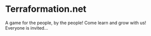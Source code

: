 # Terraformation.net
A game for the people, by the people! Come learn and grow with us! Everyone is invited...
